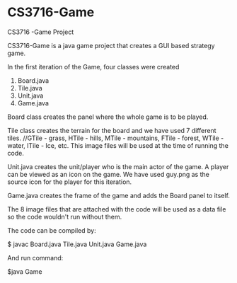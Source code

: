 CS3716-Game
===========

CS3716 -Game Project

CS3716-Game is a java game project that creates a GUI based strategy game.

In the first iteration of the Game, four classes were created 

1) Board.java
2) Tile.java
3) Unit.java
4) Game.java

Board class creates the panel where the whole game is to be played.

Tile class creates the terrain for the board and we have used 7 different tiles. 
//GTile - grass, HTile - hills, MTile - mountains, FTile - forest, WTile - water, ITile - Ice, etc.
This image files will be used at the time of running the code. 

Unit.java creates the unit/player who is the main actor of the game. A player can be viewed as an icon on the game. We have used guy.png as the source icon for the player for this iteration.

Game.java creates the frame of the game and adds the Board panel to itself. 

The 8 image files that are attached with the code will be used as a data file so the code wouldn't run without them.

The code can be compiled by:

$ javac Board.java Tile.java Unit.java Game.java

And run command: 

$java Game

